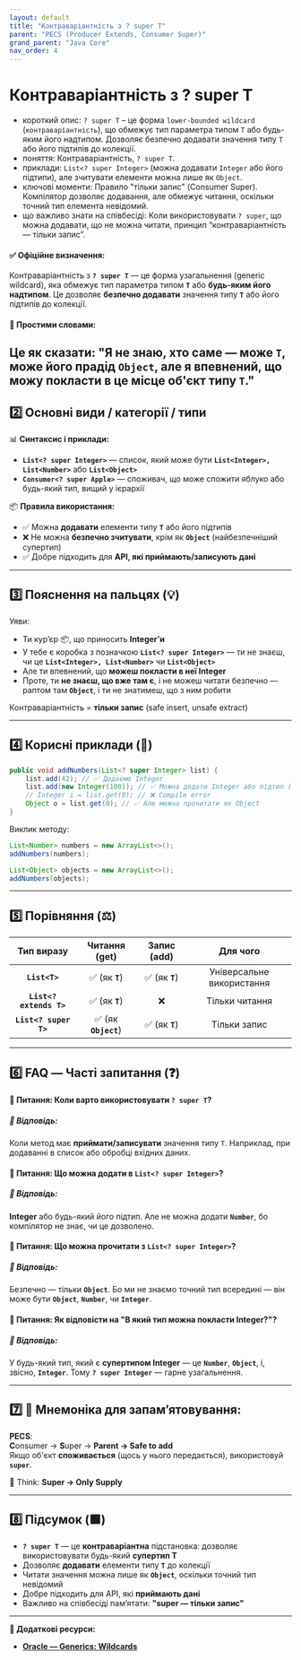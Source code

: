 ```yaml
---
layout: default
title: "Контраваріантність з ? super T"
parent: "PECS (Producer Extends, Consumer Super)"
grand_parent: "Java Core"
nav_order: 4
---
```


# Контраваріантність з ? super T

*   короткий опис: `? super T` – це форма `lower-bounded wildcard` (`контраваріантність`), що обмежує тип параметра типом `T` або будь-яким його надтипом. Дозволяє безпечно додавати значення типу `T` або його підтипів до колекції.
*   поняття: Контраваріантність, `? super T`.
*   приклади: `List<? super Integer>` (можна додавати `Integer` або його підтипи), але зчитувати елементи можна лише як `Object`.
*   ключові моменти: Правило "тільки запис" (Consumer Super). Компілятор дозволяє додавання, але обмежує читання, оскільки точний тип елемента невідомий.
*   що важливо знати на співбесіді: Коли використовувати `? super`, що можна додавати, що не можна читати, принцип “контраваріантність — тільки запис”.
#### **✅ Офіційне визначення:**

Контраваріантність з **`? super T`** — це форма узагальнення (generic wildcard), яка обмежує тип параметра типом **`T`** або **будь-яким його надтипом**. Це дозволяє **безпечно додавати** значення типу **`T`** або його підтипів до колекції.

#### **🧠 Простими словами:**

Це як сказати: "Я не знаю, хто саме — може **`T`**, може його прадід **`Object`**, але я впевнений, що можу покласти в це місце об'єкт типу **`T`**."
---

## **2️⃣ Основні види / категорії / типи**

📊 **Синтаксис і приклади:**

* **`List<? super Integer>`** — список, який може бути **`List<Integer>, List<Number>`** або **`List<Object>`**
* **`Consumer<? super Apple>`** — споживач, що може спожити яблуко або будь-який тип, вищий у ієрархії

📦 **Правила використання:**

* ✅ Можна **додавати** елементи типу **`T`** або його підтипів
* ❌ Не можна **безпечно зчитувати**, крім як **`Object`** (найбезпечніший супертип)
* ✅ Добре підходить для **API, які приймають/записують дані**

---

## **3️⃣ Пояснення на пальцях (💡)**

Уяви:

* Ти кур’єр 📦, що приносить **Integer’и**
* У тебе є коробка з позначкою **`List<? super Integer>`** — ти не знаєш, чи це **`List<Integer>, List<Number>`** чи **`List<Object>`**
* Але ти впевнений, що **можеш покласти в неї Integer**
* Проте, ти **не знаєш, що вже там є**, і не можеш читати безпечно — раптом там **`Object`**, і ти не знатимеш, що з ним робити

Контраваріантність \= **тільки запис** (safe insert, unsafe extract)

---

## **4️⃣ Корисні приклади (🧪)**

```java
public void addNumbers(List<? super Integer> list) {
    list.add(42); // ✅ Додаємо Integer
    list.add(new Integer(100)); // ✅ Можна додати Integer або підтип (якщо був)
    // Integer i = list.get(0); // ❌ Compile error
    Object o = list.get(0); // ✅ Але можна прочитати як Object
}
```
Виклик методу:

```java
List<Number> numbers = new ArrayList<>();
addNumbers(numbers);

List<Object> objects = new ArrayList<>();
addNumbers(objects);
```
---

## **5️⃣ Порівняння (⚖️)**

| Тип виразу | Читання (get) | Запис (add) | Для чого |
| :---: | :---: | :---: | :---: |
| **`List<T>`** | ✅ (як **`T`**) | ✅ (як **`T`**) | Універсальне використання |
| **`List<? extends T>`** | ✅ (як **`T`**) | ❌ | Тільки читання |
| **`List<? super T>`** | ✅ (як **`Object`**) | ✅ (як **`T`**) | Тільки запис |

---

## **6️⃣ FAQ — Часті запитання (❓)**

#### **🔹 Питання: Коли варто використовувати `? super T`?**

##### **💬 Відповідь:**

Коли метод має **приймати/записувати** значення типу `T`. Наприклад, при додаванні в список або обробці вхідних даних.

#### 

#### **🔹 Питання: Що можна додати в `List<? super Integer>`?**

##### **💬 Відповідь:**

**Integer** або будь-який його підтип. Але не можна додати **`Number`**, бо компілятор не знає, чи це дозволено.

#### 

#### **🔹 Питання: Що можна прочитати з `List<? super Integer>`?**

##### **💬 Відповідь:**

Безпечно — тільки **`Object`**. Бо ми не знаємо точний тип всередині — він може бути **`Object`**, **`Number`**, чи **`Integer`**.

#### 

#### **🔹 Питання: Як відповісти на "В який тип можна покласти Integer?"?**

##### **💬 Відповідь:**

У будь-який тип, який є **супертипом Integer** — це **`Number`**, **`Object`**, і, звісно, **`Integer`**. Тому **`? super Integer`** — гарне узагальнення.

---

## **7️⃣ 🧠 Мнемоніка для запам’ятовування:**

**PECS**:  
**C**onsumer → **S**uper → **Parent → Safe to add**  
Якщо об'єкт **споживається** (щось у нього передається), використовуй **`super`**.

🧠 Think: **Super → Only Supply**

---

## **8️⃣ Підсумок (🟩)**

* **`? super T`** — це **контраваріантна** підстановка: дозволяє використовувати будь-який **супертип T**
* Дозволяє **додавати** елементи типу **`T`** до колекції
* Читати значення можна лише як **`Object`**, оскільки точний тип невідомий
* Добре підходить для API, які **приймають дані**
* Важливо на співбесіді пам’ятати: **"super — тільки запис"**

---

**🔗 Додаткові ресурси:**

* [**Oracle — Generics: Wildcards**](https://docs.oracle.com/javase/tutorial/java/generics/wildcards.html)